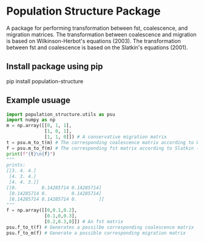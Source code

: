 # Population Structure Package
A package for performing transformation between fst, coalescence, and migration matrices.
The transformation between coalescence and migration is based on Wilkinson-Herbot's equations (2003).
The transformation between fst and coalescence is based on the Slatkin's equations (2001).
## Install package using pip
pip install population-structure
## Example usuage
```python
import population_structure.utils as psu
import numpy as np
m = np.array([[0, 1, 1], 
              [1, 0, 1], 
              [1, 1, 0]]) # A conservative migration matrix
t = psu.m_to_t(m) # The corresponding coalescence matrix according to W.H. (2003)
f = psu.m_to_f(m) # The corresponding fst matrix according to Slatkin (2001)
print(f"{t}\n{f}")
"""
prints:
[[3. 4. 4.]
 [4. 3. 4.]
 [4. 4. 3.]]
[[0.         0.14285714 0.14285714]
 [0.14285714 0.         0.14285714]
 [0.14285714 0.14285714 0.        ]]
"""
f = np.array([[0,0.1,0.2],
              [0.1,0,0.3],
              [0.2,0.3,0]]) # An fst matrix
psu.f_to_t(f) # Generates a possilbe corresponding coalescence matrix
psu.f_to_m(f) # Generate a possible corresponding migration matrix
```




